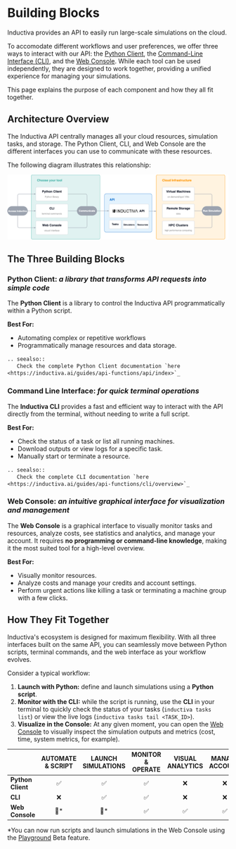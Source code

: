# Building Blocks

Inductiva provides an API to easily run large-scale simulations on the cloud.

To accomodate different workflows and user preferences, we offer three ways to interact with our API: the [Python Client](https://inductiva.ai/guides/api-functions/api/index), the [Command-Line Interface (CLI)](https://inductiva.ai/guides/api-functions/cli/overview), and the [Web Console](https://console.inductiva.ai/dashboard). While each tool can be used independently, they are designed to work together, providing a unified experience for managing your simulations.

This page explains the purpose of each component and how they all fit together.

## Architecture Overview

The Inductiva API centrally manages all your cloud resources, simulation tasks, and storage. The Python Client, CLI, and Web Console are the different interfaces you can use to communicate with these resources.

The following diagram illustrates this relationship:

![Building Blocks](../_static/building_blocks.png)

## The Three Building Blocks

### Python Client: _a library that transforms API requests into simple code_

The **Python Client** is a library to control the Inductiva API programmatically within a Python script.

**Best For:**
- Automating complex or repetitive workflows 
- Programmatically manage resources and data storage.

````{eval-rst}
.. seealso::
   Check the complete Python Client documentation `here <https://inductiva.ai/guides/api-functions/api/index>`_
````

### Command Line Interface: _for quick terminal operations_

The **Inductiva CLI** provides a fast and efficient way to interact with the API directly from the terminal, without needing to write a full script.

**Best For:**
- Check the status of a task or list all running machines.
- Download outputs or view logs for a specific task.
- Manually start or terminate a resource.

````{eval-rst}
.. seealso::
   Check the complete CLI documentation `here <https://inductiva.ai/guides/api-functions/cli/overview>`_
````

### Web Console: _an intuitive graphical interface for visualization and management_

The **Web Console** is a graphical interface to visually monitor tasks and resources, analyze costs, see statistics and analytics, and manage your account. It requires **no programming or command-line knowledge**, making it the most suited tool for a high-level overview.

**Best For:**
- Visually monitor resources.
- Analyze costs and manage your credits and account settings.
- Perform urgent actions like killing a task or terminating a machine group with a few clicks.

## How They Fit Together

Inductiva's ecosystem is designed for maximum flexibility. With all three interfaces built on the same API, you can seamlessly move between Python scripts, terminal commands, and the web interface as your workflow evolves.

Consider a typical workflow:

1.  **Launch with Python:** define and launch simulations using a **Python script**.
2.  **Monitor with the CLI:** while the script is running, use the **CLI** in your terminal to quickly check the status of your tasks (`inductiva tasks list`) or view the live logs (`inductiva tasks tail <TASK_ID>`).
3.  **Visualize in the Console:** At any given moment, you can open the [Web Console](https://console.inductiva.ai/dashboard) to visually inspect the simulation outputs and metrics (cost, time, system metrics, for example).



| | AUTOMATE & SCRIPT | LAUNCH SIMULATIONS | MONITOR & OPERATE | VISUAL ANALYTICS | MANAGE ACCOUNT |
| :--- | :---: | :---: | :---: | :---: | :---: |
| **Python Client** | ✅ | ✅ | ✅ | ❌ | ❌ |
| **CLI** | ❌ | ✅ | ✅ | ❌ | ❌ |
| **Web Console** | 🚧* | 🚧* | ✅ | ✅ | ✅ |

*You can now run scripts and launch simulations in the Web Console using the [Playground](https://console.inductiva.ai/playground) Beta feature.